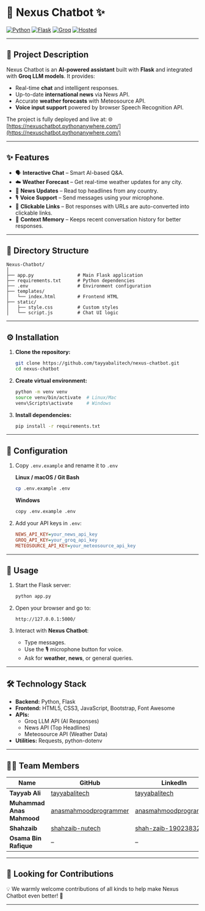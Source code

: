 # 🤖 Nexus Chatbot ✨

[![Python](https://img.shields.io/badge/python-3.10%2B-blue.svg)](https://www.python.org/)
[![Flask](https://img.shields.io/badge/Flask-2.3+-black.svg)](https://flask.palletsprojects.com/)
[![Groq](https://img.shields.io/badge/AI-Groq-blueviolet)](https://groq.com/)
[![Hosted](https://img.shields.io/badge/Live-Demo-brightgreen?logo=google-chrome)](https://nexuschatbot.pythonanywhere.com/)

---

## 📖 Project Description
Nexus Chatbot is an **AI-powered assistant** built with **Flask** and integrated with **Groq LLM models**. It provides:
- Real-time **chat** and intelligent responses.
- Up-to-date **international news** via News API.
- Accurate **weather forecasts** with Meteosource API.
- **Voice input support** powered by browser Speech Recognition API.

The project is fully deployed and live at: 🌐 [https://nexuschatbot.pythonanywhere.com/](https://nexuschatbot.pythonanywhere.com/)

---

## ✨ Features
- 🗣️ **Interactive Chat** – Smart AI-based Q&A.
- ☁️ **Weather Forecast** – Get real-time weather updates for any city.
- 📰 **News Updates** – Read top headlines from any country.
- 🎙️ **Voice Support** – Send messages using your microphone.
- 🔗 **Clickable Links** – Bot responses with URLs are auto-converted into clickable links.
- 🧠 **Context Memory** – Keeps recent conversation history for better responses.

---

## 📂 Directory Structure
```
Nexus-Chatbot/
│
├── app.py                # Main Flask application
├── requirements.txt      # Python dependencies
├── .env                  # Environment configuration
├── templates/
│   └── index.html        # Frontend HTML
├── static/
│   ├── style.css         # Custom styles
│   └── script.js         # Chat UI logic
```

---

## ⚙️ Installation
1. **Clone the repository:**
   ```bash
   git clone https://github.com/tayyabalitech/nexus-chatbot.git
   cd nexus-chatbot
   ```

2. **Create virtual environment:**
   ```bash
   python -m venv venv
   source venv/bin/activate  # Linux/Mac
   venv\Scripts\activate     # Windows
   ```

3. **Install dependencies:**
   ```bash
   pip install -r requirements.txt
   ```

---

## 🔑 Configuration
1. Copy `.env.example` and rename it to `.env`

   **Linux / macOS / Git Bash**
   ```bash
   cp .env.example .env
    ```

   **Windows**
   ```bash
   copy .env.example .env
   ```

2. Add your API keys in `.env`:
   ```ini
   NEWS_API_KEY=your_news_api_key
   GROQ_API_KEY=your_groq_api_key
   METEOSOURCE_API_KEY=your_meteosource_api_key
   ```

---

## 🚀 Usage
1. Start the Flask server:
   ```bash
   python app.py
   ```

2. Open your browser and go to:
   ```
   http://127.0.0.1:5000/
   ```

3. Interact with **Nexus Chatbot**:
   - Type messages.
   - Use the 🎙️ microphone button for voice.
   - Ask for **weather**, **news**, or general queries.

---

## 🛠️ Technology Stack
- **Backend:** Python, Flask
- **Frontend:** HTML5, CSS3, JavaScript, Bootstrap, Font Awesome
- **APIs:**
  - Groq LLM API (AI Responses)
  - News API (Top Headlines)
  - Meteosource API (Weather Data)
- **Utilities:** Requests, python-dotenv

---

## 👨‍💻 Team Members
| Name                  | GitHub                                    | LinkedIn                         | Email                     |
|-----------------------|-------------------------------------------|----------------------------------|---------------------------|
| **Tayyab Ali**        | [tayyabalitech](https://github.com/tayyabalitech) | [tayyabalitech](https://linkedin.com/in/tayyabalitech) | tayyabalitechpro@gmail.com |
| **Muhammad Anas Mahmood** | [anasmahmoodprogrammer](https://github.com/anasmahmoodprogrammer) | [anasmahmoodprogrammer](https://linkedin.com/in/anasmahmoodprogrammer) | anasmahmood090@gmail.com |
| **Shahzaib**          | [shahzaib-nutech](https://github.com/shahzaib-nutech) | [shah-zaib-190238325](https://linkedin.com/in/shah-zaib-190238325) | shahzaiburmar@gmail.com |
| **Osama Bin Rafique** | – | – | osamarafiquef23@nutech.edu.pk |

---

## 🤝 Looking for Contributions  

💡 We warmly welcome contributions of all kinds to help make Nexus Chatbot even better! 🚀

---
